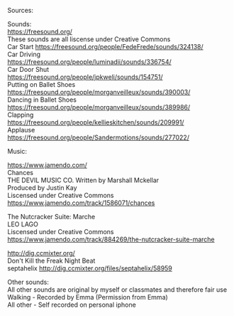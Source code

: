 Sources:  

Sounds:  
https://freesound.org/  
These sounds are all liscense under Creative Commons  
Car Start
https://freesound.org/people/FedeFrede/sounds/324138/  
Car Driving  
https://freesound.org/people/luminadii/sounds/336754/  
Car Door Shut  
https://freesound.org/people/jpkweli/sounds/154751/  
Putting on Ballet Shoes  
https://freesound.org/people/morganveilleux/sounds/390003/  
Dancing in Ballet Shoes  
https://freesound.org/people/morganveilleux/sounds/389986/  
Clapping  
https://freesound.org/people/kellieskitchen/sounds/209991/  
Applause  
https://freesound.org/people/Sandermotions/sounds/277022/  


Music:  

https://www.jamendo.com/  
Chances  
THE DEVIL MUSIC CO. 
Written by Marshall Mckellar  
Produced by Justin Kay  
Liscensed under Creative Commons  
https://www.jamendo.com/track/1586071/chances  

The Nutcracker Suite: Marche  
LEO LAGO  
Liscensed under Creative Commons  
https://www.jamendo.com/track/884269/the-nutcracker-suite-marche  


http://dig.ccmixter.org/  
Don't Kill the Freak Night Beat  
septahelix
http://dig.ccmixter.org/files/septahelix/58959  


Other sounds:  
All other sounds are original by myself or classmates and therefore fair use  
Walking - Recorded by Emma (Permission from Emma)  
All other - Self recorded on personal iphone


